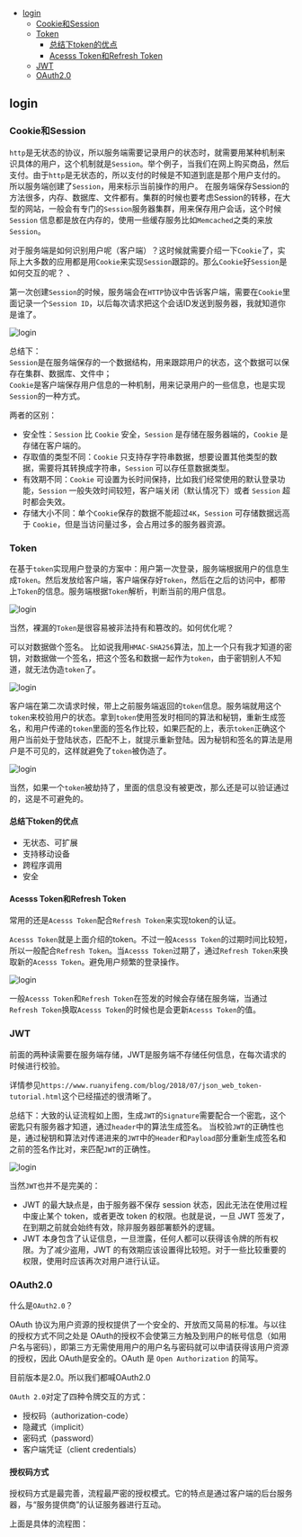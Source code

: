 <!-- START doctoc generated TOC please keep comment here to allow auto update -->
<!-- DON'T EDIT THIS SECTION, INSTEAD RE-RUN doctoc TO UPDATE -->

- [login](#login)
  - [Cookie和Session](#cookie%E5%92%8Csession)
  - [Token](#token)
    - [总结下token的优点](#%E6%80%BB%E7%BB%93%E4%B8%8Btoken%E7%9A%84%E4%BC%98%E7%82%B9)
    - [Acesss Token和Refresh Token](#acesss-token%E5%92%8Crefresh-token)
  - [JWT](#jwt)
  - [OAuth2.0](#oauth20)

<!-- END doctoc generated TOC please keep comment here to allow auto update -->

## login

### Cookie和Session

`http`是无状态的协议，所以服务端需要记录用户的状态时，就需要用某种机制来识具体的用户，这个机制就是`Session`。举个例子，当我们在网上购买商品，然后支付。由于`http`是无状态的，所以支付的时候是不知道到底是那个用户支付的。所以服务端创建了`Session`，用来标示当前操作的用户。
在服务端保存Session的方法很多，内存、数据库、文件都有。集群的时候也要考虑Session的转移，在大型的网站，一般会有专门的`Session`服务器集群，用来保存用户会话，这个时候 `Session` 信息都是放在内存的，使用一些缓存服务比如`Memcached`之类的来放 `Session`。   

对于服务端是如何识别用户呢（客户端）？这时候就需要介绍一下`Cookie`了，实际上大多数的应用都是用`Cookie`来实现`Session`跟踪的。那么`Cookie`好`Session`是如何交互的呢？  、

第一次创建`Session`的时候，服务端会在`HTTP`协议中告诉客户端，需要在`Cookie`里面记录一个`Session ID`，以后每次请求把这个会话ID发送到服务器，我就知道你是谁了。   

![login](images/login-session.png?raw=true)

总结下：  
`Session`是在服务端保存的一个数据结构，用来跟踪用户的状态，这个数据可以保存在集群、数据库、文件中；  
`Cookie`是客户端保存用户信息的一种机制，用来记录用户的一些信息，也是实现`Session`的一种方式。  

两者的区别：  

- 安全性：`Session` 比 `Cookie` 安全，`Session` 是存储在服务器端的，`Cookie` 是存储在客户端的。  
- 存取值的类型不同：`Cookie` 只支持存字符串数据，想要设置其他类型的数据，需要将其转换成字符串，`Session` 可以存任意数据类型。  
- 有效期不同：`Cookie` 可设置为长时间保持，比如我们经常使用的默认登录功能，`Session` 一般失效时间较短，客户端关闭（默认情况下）或者 `Session` 超时都会失效。  
- 存储大小不同：单个`Cookie`保存的数据不能超过`4K`，`Session` 可存储数据远高于 `Cookie`，但是当访问量过多，会占用过多的服务器资源。  

### Token

在基于`token`实现用户登录的方案中：用户第一次登录，服务端根据用户的信息生成`Token`。然后发放给客户端，客户端保存好`Token`，然后在之后的访问中，都带上`Token`的信息。服务端根据`Token`解析，判断当前的用户信息。  

![login](images/login-token-process.png?raw=true)

当然，裸漏的`Token`是很容易被非法持有和篡改的。如何优化呢？  

可以对数据做个签名。 比如说我用`HMAC-SHA256`算法，加上一个只有我才知道的密钥，对数据做一个签名，把这个签名和数据一起作为`token`，由于密钥别人不知道，就无法伪造`token`了。  

![login](images/login-token.png?raw=true)

客户端在第二次请求时候，带上之前服务端返回的`token`信息。服务端就用这个`token`来校验用户的状态。拿到`token`使用签发时相同的算法和秘钥，重新生成签名，和用户传递的`token`里面的签名作比较，如果匹配的上，表示`token`正确这个用户当前处于登陆状态，匹配不上，就提示重新登陆。因为秘钥和签名的算法是用户是不可见的，这样就避免了`token`被伪造了。  

![login](images/login-token-sign.png?raw=true)

当然，如果一个`token`被劫持了，里面的信息没有被更改，那么还是可以验证通过的，这是不可避免的。  

#### 总结下token的优点

- 无状态、可扩展
- 支持移动设备
- 跨程序调用
- 安全

#### Acesss Token和Refresh Token

常用的还是`Acesss Token`配合`Refresh Token`来实现token的认证。  

`Acesss Token`就是上面介绍的token。不过一般`Acesss Token`的过期时间比较短，所以一般配合`Refresh Token`。当`Acesss Token`过期了，通过`Refresh Token`来换取新的`Acesss Token`。避免用户频繁的登录操作。  

![login](images/login-session-refresh.png?raw=true)

一般`Acesss Token`和`Refresh Token`在签发的时候会存储在服务端，当通过`Refresh Token`换取`Acesss Token`的时候也是会更新`Acesss Token`的值。 

### JWT

前面的两种读需要在服务端存储，JWT是服务端不存储任何信息，在每次请求的时候进行校验。  

详情参见`https://www.ruanyifeng.com/blog/2018/07/json_web_token-tutorial.html`这个已经描述的很清晰了。  

总结下：大致的认证流程如上图，生成`JWT`的`Signature`需要配合一个密匙，这个密匙只有服务器才知道，通过`header`中的算法生成签名。 当校验`JWT`的正确性也是，通过秘钥和算法对传递进来的`JWT`中的`Header`和`Payload`部分重新生成签名和之前的签名作比对，来匹配`JWT`的正确性。  

![login](images/login-jwt.png?raw=true)

当然`JWT`也并不是完美的：  

- JWT 的最大缺点是，由于服务器不保存 session 状态，因此无法在使用过程中废止某个 token，或者更改 token 的权限。也就是说，一旦 JWT 签发了，在到期之前就会始终有效，除非服务器部署额外的逻辑。
- JWT 本身包含了认证信息，一旦泄露，任何人都可以获得该令牌的所有权限。为了减少盗用，JWT 的有效期应该设置得比较短。对于一些比较重要的权限，使用时应该再次对用户进行认证。


### OAuth2.0

什么是`OAuth2.0`？  

OAuth 协议为用户资源的授权提供了一个安全的、开放而又简易的标准。与以往的授权方式不同之处是 OAuth的授权不会使第三方触及到用户的帐号信息（如用户名与密码），即第三方无需使用用户的用户名与密码就可以申请获得该用户资源的授权，因此 OAuth是安全的。OAuth 是 `Open Authorization` 的简写。  

目前版本是2.0。所以我们都喊OAuth2.0  

`OAuth 2.0`对定了四种令牌交互的方式：

- 授权码（authorization-code）
- 隐藏式（implicit）
- 密码式（password）
- 客户端凭证（client credentials）  

#### 授权码方式

授权码方式是最完善，流程最严密的授权模式。它的特点是通过客户端的后台服务器，与“服务提供商”的认证服务器进行互动。  

上面是具体的流程图：  


